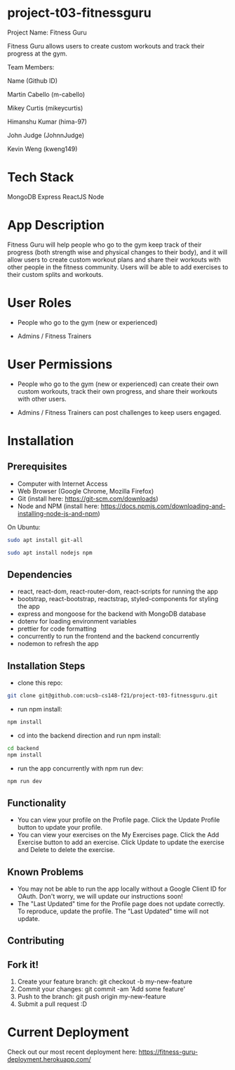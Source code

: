 # project-t03-fitnessguru
Project Name: Fitness Guru

Fitness Guru allows users to create custom workouts and track their progress at the gym.

Team Members:

Name (Github ID)

Martin Cabello (m-cabello)

Mikey Curtis (mikeycurtis)

Himanshu Kumar (hima-97)

John Judge (JohnnJudge)

Kevin Weng (kweng149)

# Tech Stack
MongoDB
Express
ReactJS
Node

# App Description
Fitness Guru will help people who go to the gym keep track of their progress (both strength wise and physical changes to their body), and it will allow users to create custom workout plans and share their workouts with other people in the fitness community. Users will be able to add exercises to their custom splits and workouts.

# User Roles
* People who go to the gym (new or experienced)

* Admins / Fitness Trainers

# User Permissions
* People who go to the gym (new or experienced) can create their own custom workouts, track their own progress, and share their workouts with other users.

* Admins / Fitness Trainers can post challenges to keep users engaged.

# Installation

## Prerequisites
* Computer with Internet Access
* Web Browser (Google Chrome, Mozilla Firefox)
* Git (install here: https://git-scm.com/downloads)
* Node and NPM (install here: https://docs.npmjs.com/downloading-and-installing-node-js-and-npm)

On Ubuntu:

```sh
sudo apt install git-all
```

```sh
sudo apt install nodejs npm
```

## Dependencies
* react, react-dom, react-router-dom, react-scripts for running the app
* bootstrap, react-bootstrap, reactstrap, styled-components for styling the app
* express and mongoose for the backend with MongoDB database
* dotenv for loading environment variables
* prettier for code formatting
* concurrently to run the frontend and the backend concurrently
* nodemon to refresh the app

## Installation Steps
* clone this repo:
```sh
git clone git@github.com:ucsb-cs148-f21/project-t03-fitnessguru.git
```
* run npm install:
```sh
npm install
```
* cd into the backend direction and run npm install:
```sh
cd backend
npm install
```
* run the app concurrently with npm run dev:
```sh
npm run dev
```

## Functionality
* You can view your profile on the Profile page. Click the Update Profile button to update your profile.
* You can view your exercises on the My Exercises page. Click the Add Exercise button to add an exercise. Click Update to update the exercise and Delete to delete the exercise.

## Known Problems
* You may not be able to run the app locally without a Google Client ID for OAuth. Don't worry, we will update our instructions soon!
* The "Last Updated" time for the Profile page does not update correctly. To reproduce, update the profile. The "Last Updated" time will not update.

## Contributing

## Fork it!
1. Create your feature branch: git checkout -b my-new-feature
2. Commit your changes: git commit -am 'Add some feature'
3. Push to the branch: git push origin my-new-feature
4. Submit a pull request :D

# Current Deployment

Check out our most recent deployment here: https://fitness-guru-deployment.herokuapp.com/
